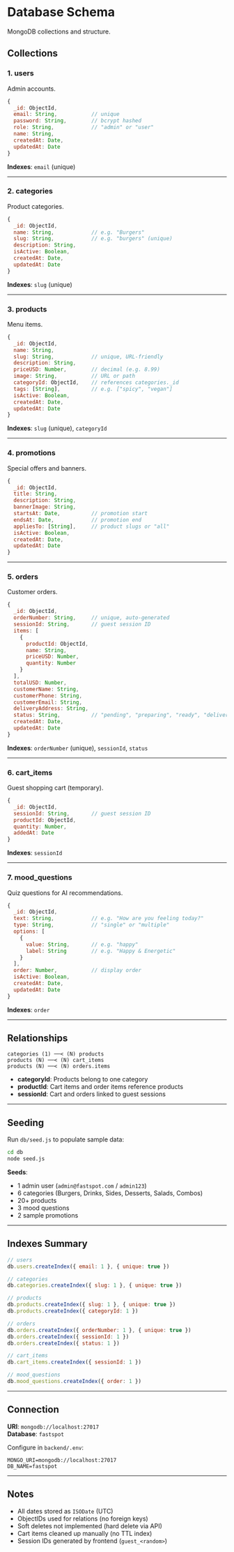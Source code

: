 # Database Schema

MongoDB collections and structure.

## Collections

### 1. users
Admin accounts.

```javascript
{
  _id: ObjectId,
  email: String,           // unique
  password: String,        // bcrypt hashed
  role: String,            // "admin" or "user"
  name: String,
  createdAt: Date,
  updatedAt: Date
}
```

**Indexes**: `email` (unique)

---

### 2. categories
Product categories.

```javascript
{
  _id: ObjectId,
  name: String,            // e.g. "Burgers"
  slug: String,            // e.g. "burgers" (unique)
  description: String,
  isActive: Boolean,
  createdAt: Date,
  updatedAt: Date
}
```

**Indexes**: `slug` (unique)

---

### 3. products
Menu items.

```javascript
{
  _id: ObjectId,
  name: String,
  slug: String,            // unique, URL-friendly
  description: String,
  priceUSD: Number,        // decimal (e.g. 8.99)
  image: String,           // URL or path
  categoryId: ObjectId,    // references categories._id
  tags: [String],          // e.g. ["spicy", "vegan"]
  isActive: Boolean,
  createdAt: Date,
  updatedAt: Date
}
```

**Indexes**: `slug` (unique), `categoryId`

---

### 4. promotions
Special offers and banners.

```javascript
{
  _id: ObjectId,
  title: String,
  description: String,
  bannerImage: String,
  startsAt: Date,          // promotion start
  endsAt: Date,            // promotion end
  appliesTo: [String],     // product slugs or "all"
  isActive: Boolean,
  createdAt: Date,
  updatedAt: Date
}
```

---

### 5. orders
Customer orders.

```javascript
{
  _id: ObjectId,
  orderNumber: String,     // unique, auto-generated
  sessionId: String,       // guest session ID
  items: [
    {
      productId: ObjectId,
      name: String,
      priceUSD: Number,
      quantity: Number
    }
  ],
  totalUSD: Number,
  customerName: String,
  customerPhone: String,
  customerEmail: String,
  deliveryAddress: String,
  status: String,          // "pending", "preparing", "ready", "delivered", "cancelled"
  createdAt: Date,
  updatedAt: Date
}
```

**Indexes**: `orderNumber` (unique), `sessionId`, `status`

---

### 6. cart_items
Guest shopping cart (temporary).

```javascript
{
  _id: ObjectId,
  sessionId: String,       // guest session ID
  productId: ObjectId,
  quantity: Number,
  addedAt: Date
}
```

**Indexes**: `sessionId`

---

### 7. mood_questions
Quiz questions for AI recommendations.

```javascript
{
  _id: ObjectId,
  text: String,            // e.g. "How are you feeling today?"
  type: String,            // "single" or "multiple"
  options: [
    {
      value: String,       // e.g. "happy"
      label: String        // e.g. "Happy & Energetic"
    }
  ],
  order: Number,           // display order
  isActive: Boolean,
  createdAt: Date,
  updatedAt: Date
}
```

**Indexes**: `order`

---

## Relationships

```
categories (1) ──< (N) products
products (N) ──< (N) cart_items
products (N) ──< (N) orders.items
```

- **categoryId**: Products belong to one category
- **productId**: Cart items and order items reference products
- **sessionId**: Cart and orders linked to guest sessions

---

## Seeding

Run `db/seed.js` to populate sample data:

```bash
cd db
node seed.js
```

**Seeds**:
- 1 admin user (`admin@fastspot.com` / `admin123`)
- 6 categories (Burgers, Drinks, Sides, Desserts, Salads, Combos)
- 20+ products
- 3 mood questions
- 2 sample promotions

---

## Indexes Summary

```javascript
// users
db.users.createIndex({ email: 1 }, { unique: true })

// categories
db.categories.createIndex({ slug: 1 }, { unique: true })

// products
db.products.createIndex({ slug: 1 }, { unique: true })
db.products.createIndex({ categoryId: 1 })

// orders
db.orders.createIndex({ orderNumber: 1 }, { unique: true })
db.orders.createIndex({ sessionId: 1 })
db.orders.createIndex({ status: 1 })

// cart_items
db.cart_items.createIndex({ sessionId: 1 })

// mood_questions
db.mood_questions.createIndex({ order: 1 })
```

---

## Connection

**URI**: `mongodb://localhost:27017`  
**Database**: `fastspot`

Configure in `backend/.env`:

```env
MONGO_URI=mongodb://localhost:27017
DB_NAME=fastspot
```

---

## Notes

- All dates stored as `ISODate` (UTC)
- ObjectIDs used for relations (no foreign keys)
- Soft deletes not implemented (hard delete via API)
- Cart items cleaned up manually (no TTL index)
- Session IDs generated by frontend (`guest_<random>`)

